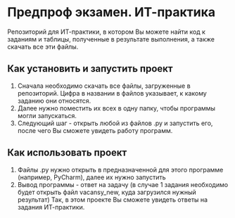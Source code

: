 # Предпроф экзамен. ИТ-практика
Репозиторий для ИТ-практики, в котором Вы можете найти код к заданиям и таблицы, полученные в результате выполнения, а также скачать все эти файлы.

## Как установить и запустить проект
1. Сначала необходимо скачать все файлы, загруженные в репозиторий. Цифра в названии в файлов указывает, к какому заданию они относятся.
3. Далее нужно поместить их всех в одну папку, чтобы программы могли запускаться.
4. Следующий шаг - открыть любой из файлов .py и запустить его, после чего Вы сможете увидеть работу программ.

## Как использовать проект
1. Файлы .py нужно открыть в предназначенной для этого программе (например, PyCharm), далее их нужно запустить
2. Вывод программы - ответ на задачу (в случае 1 задания необходимо будет открыть файл vacansy_new, куда загрузился нужный результат)
Так, в этом проекте Вы сможете увидеть ответы на задания ИТ-практики.
